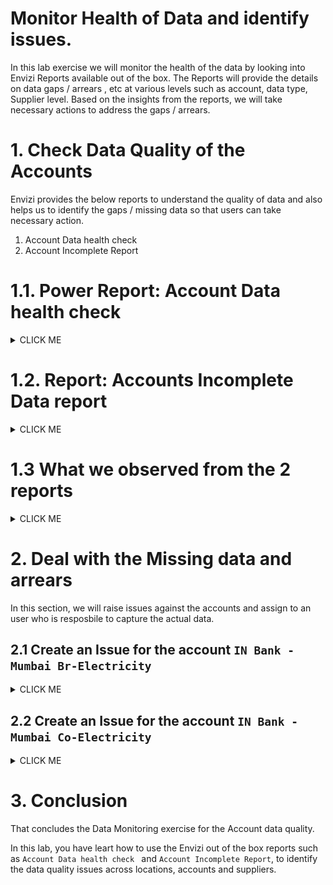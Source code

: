 
# Monitor Health of Data and identify issues.

In this lab exercise we will monitor the health of the data by looking into Envizi Reports available out of the box. The Reports will provide the details on data gaps / arrears , etc at various levels such as  account, data type, Supplier level.  Based on the insights from the reports, we will take necessary actions to address the gaps / arrears.


# 1. Check Data Quality of the Accounts

Envizi provides the below reports to understand the quality of data and also helps us to identify the gaps / missing data so that users can take necessary action. 

1. Account Data health check 
2. Account Incomplete Report

# 1.1. Power Report: Account Data health check

<details><summary>CLICK ME</summary>

Account Data health check is a power report which helps us to analyze health of data loaded into the accounts in Envizi. By looking into the report, the data capture team can understand what % of accounts have the data captured in last 4 months and what is the % of accounts for which data need to be catpured. 

In this section we will go through these reports and get the insights on the data which we have so far loaded into accounts for our organization. 

## 1.1.1 Report Home

### Open Account Data health Check report

1. In the Global Search ->  Choose `Reports` from the drop-down and enter `health` in the text box to search for the report. 

<img src="images/Account-Data-health-check-report-search.png">


2. Click on the `Account Data health Check` PowerReport from the results.

<img src="images/Account-Data-health-check-report-reports.png">


3. View the  report opened in new browser tab, which provides Account health details across overall organization

<img src="images/Account-Data-health-check-home.png">   


### Apply Filter for Group Level 1

4. Click `Group Filter` on right-hand corner and select your group in `Group Level 1` ( Ex: `IN Bank`) and close

Now, the page shows `Data Activity` and `Data Gaps` related to the group which you have selected. 

As per the screenshot , 87% of the accounts have the data captured in last 4 months. 

<img src="images/Account-Data-health-check-Group.png"> 

## 1.1.2 Data Activity - Current

### Current Home

5. Click on `View` under `Data Activity - Current` in the above screen to view more details

This page  displays the information by category wise (electricity, fugitive gases, ) and also by Supplier-wise. 

As per the screenshot, there are 27 Accounts for which the data is loaded in last 4 months. 

<img src="images/Account-Data-health-check-Current.png"> 

### Account Information

6. Click on `Account Information` in the above screen to view those accounts

Notice the `Last Date of Data` column, which indicates when the data is last captured in this account (in last 4 months)

<img src="images/Account-Data-health-check-Current-Account.png"> 


## 1.1.3 Data Activity - Arrears

7. Go back to home page of `Account Data Health Check` report 

8. Click on `View` under `Arrears` to look at the Accounts for which data is `NOT` captured in `last 4 months`.

<img src="images/Account-Data-health-check-Group-arrears.png"> 

### Arrears Home

9. There are few accounts for which the data is not captured in last 4 months. Click on the `Account Information` to view those accounts

<img src="images/Account-Data-health-check-Arrears.png"> 

### Account Information

Looking at the `Last Date of Data` column (eg: June 30, 2023) , the data capture team can identify that they need to capture the latest data into these accounts and work on it further.  For example, at the time of this report (refer screenhot - Last updated on 09/12/2023 03:07 AM),  its been more than 4 months  that the data is not captured into these accounts, hence identified as arrears.  

<img src="images/Account-Data-health-check-Arrears-Account.png"> 

## 1.1.4 Data Gaps

10. Lets go back to `Home` page and look at the `Data Gaps`. The bar graphs under `Data Gaps` section shows that from July 2023 there is lot of accured data, which  means the 
system has estimate the data based on previously available data because the accounts are not loaded. 


<img src="images/Account-Data-health-check-home-gaps-view.png"> 

### Data Gaps Home

11. Click on `View` in the above screen to see more details


By default, the page opens with `last 12 months` data based on the `consumption` for `all the categories` by `Supplier`.

12. Unselect `Select All` and select only `Electricity` , 

<img src="images/Account-Data-health-check-DataGaps-1.png"> 

This gives you more details insights on how much data is loaded, how much is estimate and accrued for this data type. 

From the screenshot you can observe the following
- more than `25%` of electricity data is missed to capture
- however `5 to 6%` of data is estimated data

You can also see the `Date Gaps by Supplier` chart, where you can see that from `which suppliers` the data is missing regularly.  

<img src="images/Account-Data-health-check-DataGaps-ele.png"> 


### Data Gaps by Supplier

13. Click on `BEST` from  `Data Gaps By Supplier` in the above screen to Drill-down on Supplier to get more insights. 

Observe the following.
- Only `55% of data captured is actual data` from Supplier `BEST` and the rest is `MISSING`. 
- Around `38% of data is accrued` 
- Around `6% of data is estimated`

So this is not good sign for data accuracy and quality. Hence there is a need to check with supplier why this data is missing to submit. 

<img src="images/Account-Data-health-check-DataGaps-ele-best.png"> 


### Data Gaps by Supplier in detail

14. Click on `Drill through to BEST details` in the above screen to see the more detailed view

This screen shows location wise data capture from the Supplier. You can see the below 2 locations.
- IN Bank - Mumbai Br
- IN Bank - Mumbai Co


<img src="images/Account-Data-health-check-DataGaps-ele-best-locs.png"> 

### Data Gaps by Supplier in detail - Mumbai Br

15. Select `IN Bank - Mumbai Br` in the above screen.

- As you see in screenshot, `40% of data is missing` for this location. 
- Look at `Month by Month` chart, there is `NO` data supplied for this location from `July 2023` by this Supplier. 
- This is important insight which `needs attention` and required to be notified to concern location / business unit teams to address the issue. 

<img src="images/Account-Data-health-check-DataGaps-ele-best-locs-Br.png">

### Data Gaps by Supplier in detail - Mumbai Co

17. Similarly, Click on   `IN Bank - Mumbai Co` in the above screen and get insights for this location. 

<img src="images/Account-Data-health-check-DataGaps-ele-best-locs-Co.png"> 

### Data Gaps by Supplier in detail - View Accounts

18. Click on `View Accounts` on the above screen to view account-wise details. 

From screenshot , we can see that account `IN Bank - Mumbai Co-Electricity` has lot of  `Estimated` . For data accurancy, it is important to ingest the actual data, hence we will need to address this issue to load data into the system. 

19. Take a note of this account  `IN Bank - Mumbai Co-Electricity` as we will learn how to address this using issue management by raising an issue against the same.

In the next section we will also look at `Accounts Incomplete Data report` and how it helps to get more insights at account level. 

<img src="images/Account-Data-health-check-DataGaps-ele-best-locs-accts.png">

</details>

# 1.2. Report: Accounts Incomplete Data report

<details><summary>CLICK ME</summary>

The Accounts Incomplete Data report provides details of accounts that contain `missing or overlapping data` across the reporting period selected. The report also provides information on what data has been entered in the account if missing or overlapping data is reported in order for you to have some context to the data that has been captured in other months for that account.

Lets look at what this report provides you in details.

## 1.2.1 Open the report and Download as CSV

1. In the Global Search ->  Choose `Reports` from the drop-down and enter `incomplete` in the text box to search for the report. 

2. Click on the `Accounts Incomplete Data` from Reports page. In `Accounts Incomplete Data` window, 
-  Select `Group` for which you want to check the Accounts data status, 
-  leave deafult to Select `Location` to `All locations` and Submit

<img src="images/Account-Incomplete-Run-Report.png">

3. Click on the `Download As CSV` and save it to your local machine.

## 1.2.2 Observe the report content

### View missing data records
4. Open the file as csv or using Microsoft xls   

Look at the below columns 
- Days_In_Month
- Expected_Days_In_Month
- Days_Mismatch

<img src="images/Account-incomplete-file-open.png">   

5. Filter the rows where `Days_Mismatch` is > 0, which gives all the accounts which has missing data for 1 or more days in a given month

### Filter by Location `IN Bank - Mumbai Br`

From the report `Account Data Health check` above, we have observed that `40% of data is missing`  from location `IN Bank - Mumbai Br` of  `electricity` accounts.

Let's dig into details of this  location `IN Bank - Mumbai Br` and corresponding accounts.

6. Apply Filter on `Location` column for `IN Bank - Mumbai Br`

7. Observe the following
- data is missing for all the days starting from the month of July 2023 till Oct 2023 (at the time of report) for this account
- the account is `IN Bank - Mumbai Br-Electricity`

<img src="images/Envizi-Report-Account-incomplete-filter.png">   

We will learn how to address this using issue management by raising an issue against the same

</details>

# 1.3 What we observed from the 2 reports

<details><summary>CLICK ME</summary>

What we observed from the reports `Account Data health check` & `Accounts Incomplete Data` reports?

### Account Data health check report

From the `Account Data health check` report, we have identified 
-  % of accounts which are missing data from last 4 months
-  type of data which is missing mostly
-  which locations are missing data, and what %
-  what is % of estimated data and which accounts / locations has estimate data
-  Suppliers who is not providing data from last few months

### Accounts Incomplete Data report

From the `Accounts Incomplete Data report` report, we have identified 
- identitfied missing data across all locations 
- identified how many days of data is missig for each account 

### Identified Accounts 

In the above exercise, we have encountered couple of accounts which having data quality issues like - missing data  or having esitmated data instead of actual data. 

- Account:  `IN Bank - Mumbai Br-Electricity` - address Missing data 
- Account:  `IN Bank - Mumbai Co-Electricity` - address Estimate data, capture actual data. 

In the next section, we will learn how to use the issue management to raise and track the issue against these data gaps and address them.

</details>

# 2. Deal with the Missing data and arrears 

In this section, we will raise issues against the accounts and assign to an user who is resposbile to capture the actual data.  

## 2.1 Create an Issue for the account `IN Bank - Mumbai Br-Electricity`

<details><summary>CLICK ME</summary>

### 2.1.1 Open the Account Summary Page

1. In Global Search, search for the Account `IN Bank - Mumbai Br-Electricity` and Open the Account Summary page.

2. On Account Summary page, right-hand corner, click on `Show / hide Preview Panel`

3. Click on Scroll down button in `Issues` section.

<img src="images/Envizi-Account-Issue-2.png">

### 2.1.2 Create an Issue

4. Click on `ADD` button

5. Provide below deatails on the new window and Save.
- Type: `Data Capture`
- Summary: Provide brief description about the issue
- Description: Provide more details related to the issue to understand the issue better and acted upon
- Source: Leave defaults `Accounts`
- Related to: Leave deafault, shows account name for which the issue is being raised for
- Priority: Select as per issue's context
- Assignee: Select the email address of the user whom this issue has to be assigned to and worked upon. Select your username with datamanager role , ex: indira.datamanager@xxxx.com. If not select your Envizi instance logged in user.  
- Reporter: Leave defaults
- Category: Leave defaults to `Data Capture` 
- Sub Category: Select `Account in Arrears` or `Missing Records`
- Capture Data From: Select the data from which the data has to be captured
- Capture Data To: Select the data till when the data has to be captured
- Due Date: Select by when the issue has to be acted upon

6. Click on `Save` button

<img src="images/Envizi-Account-Issue-3.png"> 

### 2.1.3 View Issue

6. View the issue created under `Issues`

<img src="images/Envizi-Account-Issue-raised-1.png">

7. Click on the issue ID and view the details

<img src="images/Envizi-Account-Issue-raised-2.png">

#### Email notification

8. You can also check your email for the email notification received.  Both sender and receiver should be notified of the issue. You might have recevied a similar email as shown below. 

You can click on `View` button in the email which takes you to Envizi's Issue page directly

<img src="images/Envizi-issue-raise-email-notify.png">

Please ignore the status change update on the email 

</details>

## 2.2 Create an Issue for the account `IN Bank - Mumbai Co-Electricity`

<details><summary>CLICK ME</summary>

### 2.2.1 Open the Account Summary Page

1. In Global Search, search for the Account `IN Bank - Mumbai Co-Electricity` and Open the Account Summary page.

<img src="images/Envizi-Account-mumabai-co-elec-missing_estimated.png">

### 2.2.2 Create an Issue

2. Create an issue as mentioned in section 2.1.2

<img src="images/Envizi-Account-Issue-raised-MumbaiCo-ele.png">


Please note that we will address this issue in the upcoming labs. 

In this exercise continue to resolve the issue raised for account `IN Bank - Mumbai Br-Electricity`

</details>


# 3. Conclusion
That concludes the Data Monitoring exercise for the Account data quality.

In this lab, you have leart how to use the Envizi out of the box reports such as `Account Data health check ` and `Account Incomplete Report`,  to identify the data quality issues across locations, accounts and suppliers. 
